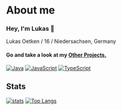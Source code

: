 # About me

### Hey, I'm Lukas 👋

Lukas Oetken / 16 / Niedersachsen, Germany

#### Go and take a look at my [Other Projects.](https://github.com/LvckyWorld) 


[![Java](https://img.shields.io/badge/-Java-007396.svg?logo=Java&logoColor=white&longCache=true&style=for-the-badge)](https://github.com/IloveKOHL?tab=repositories&q=&type=&language=c%2B%2B)
[![JavaScript](https://img.shields.io/badge/-javascript-F7DF1E.svg?logo=javascript&logoColor=black&longCache=true&style=for-the-badge)](https://github.com/IloveKOHL?tab=repositories&q=&type=&language=javascript)
[![TypeScript](https://img.shields.io/badge/-typescript-2f74c0.svg?logo=typescript&logoColor=white&longCache=true&style=for-the-badge)](https://github.com/IloveKOHL?tab=repositories&q=&type=&language=typescript)

## Stats

[![stats](https://github-readme-stats.vercel.app/api?username=IloveKOHL&count_private=true&theme=tokyonight)](https://github.com/IloveKOHL)
[![Top Langs](https://github-readme-stats.vercel.app/api/top-langs/?username=IloveKOHL&layout=compact&theme=tokyonight)](https://github.com/IloveKOHL#github-readme-stats)


